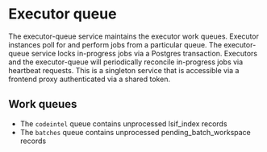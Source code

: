 # Executor queue

The executor-queue service maintains the executor work queues. Executor instances poll for and perform jobs from a particular queue. The executor-queue service locks in-progress jobs via a Postgres transaction. Executors and the executor-queue will periodically reconcile in-progress jobs via heartbeat requests. This is a singleton service that is accessible via a frontend proxy authenticated via a shared token.

## Work queues

- The `codeintel` queue contains unprocessed lsif_index records
- The `batches` queue contains unprocessed pending_batch_workspace records

